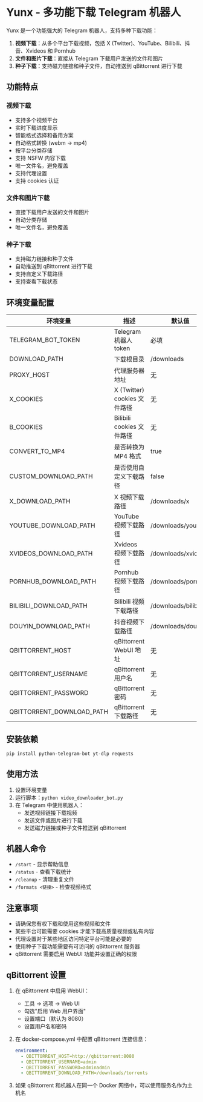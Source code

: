 # Yunx - 多功能下载 Telegram 机器人

Yunx 是一个功能强大的 Telegram 机器人，支持多种下载功能：

1. **视频下载**：从多个平台下载视频，包括 X (Twitter)、YouTube、Bilibili、抖音、Xvideos 和 Pornhub
2. **文件和图片下载**：直接从 Telegram 下载用户发送的文件和图片
3. **种子下载**：支持磁力链接和种子文件，自动推送到 qBittorrent 进行下载

## 功能特点

### 视频下载
- 支持多个视频平台
- 实时下载进度显示
- 智能格式选择和备用方案
- 自动格式转换 (webm → mp4)
- 按平台分类存储
- 支持 NSFW 内容下载
- 唯一文件名，避免覆盖
- 支持代理设置
- 支持 cookies 认证

### 文件和图片下载
- 直接下载用户发送的文件和图片
- 自动分类存储
- 唯一文件名，避免覆盖

### 种子下载
- 支持磁力链接和种子文件
- 自动推送到 qBittorrent 进行下载
- 支持自定义下载路径
- 支持查看下载状态

## 环境变量配置

| 环境变量 | 描述 | 默认值 |
|---------|------|-------|
| TELEGRAM_BOT_TOKEN | Telegram 机器人 token | 必填 |
| DOWNLOAD_PATH | 下载根目录 | /downloads |
| PROXY_HOST | 代理服务器地址 | 无 |
| X_COOKIES | X (Twitter) cookies 文件路径 | 无 |
| B_COOKIES | Bilibili cookies 文件路径 | 无 |
| CONVERT_TO_MP4 | 是否转换为 MP4 格式 | true |
| CUSTOM_DOWNLOAD_PATH | 是否使用自定义下载路径 | false |
| X_DOWNLOAD_PATH | X 视频下载路径 | /downloads/x |
| YOUTUBE_DOWNLOAD_PATH | YouTube 视频下载路径 | /downloads/youtube |
| XVIDEOS_DOWNLOAD_PATH | Xvideos 视频下载路径 | /downloads/xvideos |
| PORNHUB_DOWNLOAD_PATH | Pornhub 视频下载路径 | /downloads/pornhub |
| BILIBILI_DOWNLOAD_PATH | Bilibili 视频下载路径 | /downloads/bilibili |
| DOUYIN_DOWNLOAD_PATH | 抖音视频下载路径 | /downloads/douyin |
| QBITTORRENT_HOST | qBittorrent WebUI 地址 | 无 |
| QBITTORRENT_USERNAME | qBittorrent 用户名 | 无 |
| QBITTORRENT_PASSWORD | qBittorrent 密码 | 无 |
| QBITTORRENT_DOWNLOAD_PATH | qBittorrent 下载路径 | 无 |

## 安装依赖

```bash
pip install python-telegram-bot yt-dlp requests
```

## 使用方法

1. 设置环境变量
2. 运行脚本：`python video_downloader_bot.py`
3. 在 Telegram 中使用机器人：
   - 发送视频链接下载视频
   - 发送文件或图片进行下载
   - 发送磁力链接或种子文件推送到 qBittorrent

## 机器人命令

- `/start` - 显示帮助信息
- `/status` - 查看下载统计
- `/cleanup` - 清理重复文件
- `/formats <链接>` - 检查视频格式

## 注意事项

- 请确保您有权下载和使用这些视频和文件
- 某些平台可能需要 cookies 才能下载高质量视频或私有内容
- 代理设置对于某些地区访问特定平台可能是必要的
- 使用种子下载功能需要有可访问的 qBittorrent 服务器
- qBittorrent 需要启用 WebUI 功能并设置正确的权限

## qBittorrent 设置

1. 在 qBittorrent 中启用 WebUI：
   - 工具 -> 选项 -> Web UI
   - 勾选"启用 Web 用户界面"
   - 设置端口（默认为 8080）
   - 设置用户名和密码

2. 在 docker-compose.yml 中配置 qBittorrent 连接信息：
   ```yaml
   environment:
     - QBITTORRENT_HOST=http://qbittorrent:8080
     - QBITTORRENT_USERNAME=admin
     - QBITTORRENT_PASSWORD=adminadmin
     - QBITTORRENT_DOWNLOAD_PATH=/downloads/torrents
   ```

3. 如果 qBittorrent 和机器人在同一个 Docker 网络中，可以使用服务名作为主机名